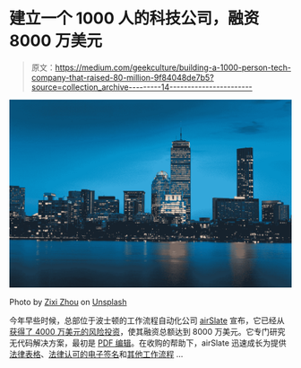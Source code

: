 # 建立一个 1000 人的科技公司，融资 8000 万美元

> 原文：<https://medium.com/geekculture/building-a-1000-person-tech-company-that-raised-80-million-9f84048de7b5?source=collection_archive---------14----------------------->

![](img/df7b4976e810ef807857334949721e3b.png)

Photo by [Zixi Zhou](https://unsplash.com/@furicz?utm_source=medium&utm_medium=referral) on [Unsplash](https://unsplash.com?utm_source=medium&utm_medium=referral)

今年早些时候，总部位于波士顿的工作流程自动化公司 [airSlate](https://www.airslate.com) 宣布，它已经从[获得了 4000 万美元的风险投资](https://venturebeat.com/2021/01/12/airslate-raises-40-million-to-automate-repetitive-business-processes/)，使其融资总额达到 8000 万美元。它专门研究无代码解决方案，最初是 [PDF 编辑](https://www.pdffiller.com/)。在收购的帮助下，airSlate 迅速成长为提供[法律表格](https://www.uslegalforms.com/)、[法律认可的电子签名](https://www.signnow.com/)和[其他工作流程](https://www.airslate.com/enterprise) …